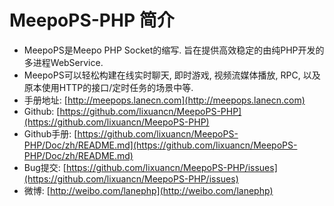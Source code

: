 # MeepoPS-PHP 简介

- MeepoPS是Meepo PHP Socket的缩写. 旨在提供高效稳定的由纯PHP开发的多进程WebService.
- MeepoPS可以轻松构建在线实时聊天, 即时游戏, 视频流媒体播放, RPC, 以及原本使用HTTP的接口/定时任务的场景中等.
- 手册地址: [http://meepops.lanecn.com](http://meepops.lanecn.com)
- Github: [https://github.com/lixuancn/MeepoPS-PHP](https://github.com/lixuancn/MeepoPS-PHP)
- Github手册: [https://github.com/lixuancn/MeepoPS-PHP/Doc/zh/README.md](https://github.com/lixuancn/MeepoPS-PHP/Doc/zh/README.md)
- Bug提交: [https://github.com/lixuancn/MeepoPS-PHP/issues](https://github.com/lixuancn/MeepoPS-PHP/issues)
- 微博: [http://weibo.com/lanephp](http://weibo.com/lanephp)